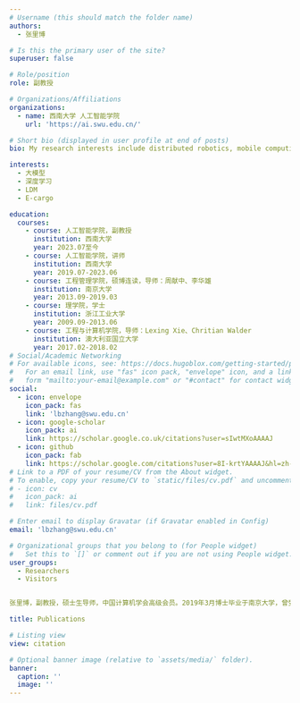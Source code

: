 ```yaml
---
# Username (this should match the folder name)
authors:
  - 张里博

# Is this the primary user of the site?
superuser: false

# Role/position
role: 副教授

# Organizations/Affiliations
organizations:
  - name: 西南大学 人工智能学院
    url: 'https://ai.swu.edu.cn/'

# Short bio (displayed in user profile at end of posts)
bio: My research interests include distributed robotics, mobile computing and programmable matter.

interests:
  - 大模型
  - 深度学习
  - LDM
  - E-cargo

education:
  courses:
    - course: 人工智能学院，副教授
      institution: 西南大学
      year: 2023.07至今
    - course: 人工智能学院，讲师
      institution: 西南大学
      year: 2019.07-2023.06
    - course: 工程管理学院，硕博连读，导师：周献中、李华雄
      institution: 南京大学
      year: 2013.09-2019.03
    - course: 理学院，学士
      institution: 浙江工业大学
      year: 2009.09-2013.06
    - course: 工程与计算机学院，导师：Lexing Xie、Chritian Walder
      institution: 澳大利亚国立大学
      year: 2017.02-2018.02
# Social/Academic Networking
# For available icons, see: https://docs.hugoblox.com/getting-started/page-builder/#icons
#   For an email link, use "fas" icon pack, "envelope" icon, and a link in the
#   form "mailto:your-email@example.com" or "#contact" for contact widget.
social:
  - icon: envelope
    icon_pack: fas
    link: 'lbzhang@swu.edu.cn'
  - icon: google-scholar
    icon_pack: ai
    link: https://scholar.google.co.uk/citations?user=sIwtMXoAAAAJ
  - icon: github
    icon_pack: fab
    link: https://scholar.google.com/citations?user=8I-krtYAAAAJ&hl=zh-CN&oi=ao
# Link to a PDF of your resume/CV from the About widget.
# To enable, copy your resume/CV to `static/files/cv.pdf` and uncomment the lines below.
# - icon: cv
#   icon_pack: ai
#   link: files/cv.pdf

# Enter email to display Gravatar (if Gravatar enabled in Config)
email: 'lbzhang@swu.edu.cn'

# Organizational groups that you belong to (for People widget)
#   Set this to `[]` or comment out if you are not using People widget.
user_groups:
  - Researchers
  - Visitors


张里博，副教授，硕士生导师，中国计算机学会高级会员。2019年3月博士毕业于南京大学，曾受国家留学基金委/澳大利亚国立大学大学联合奖学金资助前往澳大利亚国立大学交换一年。研究领域为机器学习、深度学习和智能决策等，近些年也从事大模型、不确定性学习及智能协同协作等方面的研究，以第一作者（或通讯作者）在IEEE TSMC-SYSTEM、IEEE TFS、IEEE TCSS等发表论文二十余篇；主持国家自然科学基金青年基金1项和省部级项目多项。曾担任Frontiers in Physics (WOS Q2)客座主编、IEEE ScalCom 国际会议宣传主席等，曾受邀在多个学术会议做特邀报告。指导学生获挑战杯全国一等奖（黑科技赛道“恒星级”）、机器人及人工智能大赛全国一等奖、中国高校计算机大赛全国一等奖、高教社杯全国大学生数学建模竞赛全国二等奖等，曾荣获机器人及人工智能大赛优秀指导老师等。欢迎成绩优异、有良好反思与自我管理能力的学生加入我们团队。

title: Publications

# Listing view
view: citation

# Optional banner image (relative to `assets/media/` folder).
banner:
  caption: ''
  image: ''
---
```

